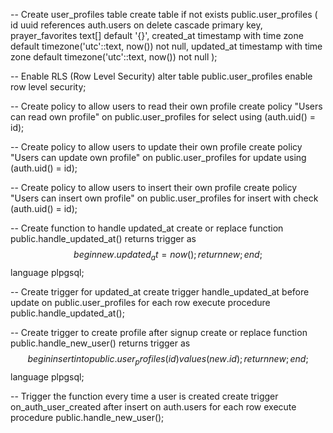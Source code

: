 -- Create user_profiles table
create table if not exists public.user_profiles (
  id uuid references auth.users on delete cascade primary key,
  prayer_favorites text[] default '{}',
  created_at timestamp with time zone default timezone('utc'::text, now()) not null,
  updated_at timestamp with time zone default timezone('utc'::text, now()) not null
);

-- Enable RLS (Row Level Security)
alter table public.user_profiles enable row level security;

-- Create policy to allow users to read their own profile
create policy "Users can read own profile"
  on public.user_profiles
  for select
  using (auth.uid() = id);

-- Create policy to allow users to update their own profile
create policy "Users can update own profile"
  on public.user_profiles
  for update
  using (auth.uid() = id);

-- Create policy to allow users to insert their own profile
create policy "Users can insert own profile"
  on public.user_profiles
  for insert
  with check (auth.uid() = id);

-- Create function to handle updated_at
create or replace function public.handle_updated_at()
returns trigger as $$
begin
  new.updated_at = now();
  return new;
end;
$$ language plpgsql;

-- Create trigger for updated_at
create trigger handle_updated_at
  before update on public.user_profiles
  for each row
  execute procedure public.handle_updated_at();

-- Create trigger to create profile after signup
create or replace function public.handle_new_user()
returns trigger as $$
begin
  insert into public.user_profiles (id)
  values (new.id);
  return new;
end;
$$ language plpgsql;

-- Trigger the function every time a user is created
create trigger on_auth_user_created
  after insert on auth.users
  for each row execute procedure public.handle_new_user();